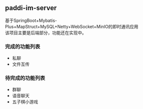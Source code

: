 ## paddi-im-server
基于SpringBoot+Mybatis-Plus+MapStruct+MySQL+Netty+WebSocket+MinIO的即时通讯应用<br/>
该项目主要是后端部分，功能还在实现中。
### 完成的功能列表
- 私聊
- 文件互传
### 待完成的功能列表
- 群聊
- 语音聊天
- 五子棋小游戏

